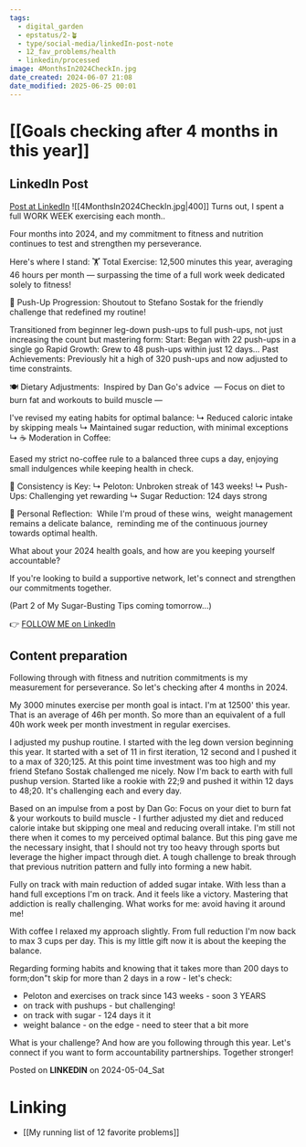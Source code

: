 ```yaml
---
tags:
  - digital_garden
  - epstatus/2-🪴
  - type/social-media/linkedIn-post-note
  - 12_fav_problems/health
  - linkedin/processed
image: 4MonthsIn2024CheckIn.jpg
date_created: 2024-06-07 21:08
date_modified: 2025-06-25 00:01
---
```

# [[Goals checking after 4 months in this year]]

## LinkedIn Post

[Post at LinkedIn](https://www.linkedin.com/posts/sebastiankamilli_turns-out-i-spent-a-full-work-week-exercising-activity-7192425215312711680-a1Ll?utm_source=share&utm_medium=member_desktop)
![[4MonthsIn2024CheckIn.jpg|400]]
Turns out, I spent a full WORK WEEK exercising each month..

Four months into 2024, and my commitment to fitness and nutrition continues to test and strengthen my perseverance. 

Here's where I stand:
🏋️ Total Exercise: 12,500 minutes this year, averaging 46 hours per month — surpassing the time of a full work week dedicated solely to fitness!

👊 Push-Up Progression: Shoutout to Stefano Sostak for the friendly challenge that redefined my routine! 

Transitioned from beginner leg-down push-ups to full push-ups, not just increasing the count but mastering form:
Start: Began with 22 push-ups in a single go
Rapid Growth: Grew to 48 push-ups within just 12 days…
Past Achievements: Previously hit a high of 320 push-ups and now adjusted to time constraints.

🍽️ Dietary Adjustments: 
Inspired by Dan Go's advice  — Focus on diet to burn fat and workouts to build muscle — 

I've revised my eating habits for optimal balance:
↳ Reduced caloric intake by skipping meals
↳ Maintained sugar reduction, with minimal exceptions
↳ ☕ Moderation in Coffee: 

Eased my strict no-coffee rule to a balanced three cups a day, enjoying small indulgences while keeping health in check.

🔄 Consistency is Key:
↳ Peloton: Unbroken streak of 143 weeks!
↳ Push-Ups: Challenging yet rewarding
↳ Sugar Reduction: 124 days strong

🤔 Personal Reflection: 
While I'm proud of these wins, 
weight management remains a delicate balance, 
reminding me of the continuous journey towards optimal health.

  What about your 2024 health goals, and how are you keeping yourself accountable? 

If you're looking to build a supportive network, let's connect and strengthen our commitments together. 

(Part 2 of My Sugar-Busting Tips coming tomorrow…)

👉 [FOLLOW ME on LinkedIn](https://www.linkedin.com/comm/mynetwork/discovery-see-all?usecase=PEOPLE_FOLLOWS&followMember=sebastiankamilli)

## Content preparation

Following through with fitness and nutrition commitments is my measurement for perseverance. So let's checking after 4 months in 2024.

My 3000 minutes exercise per month goal is intact. I'm at 12500' this year. That is an average of 46h per month. So more than an equivalent of a full 40h work week per month investment in regular exercises. 

I adjusted my pushup routine. I started with the leg down version beginning this year. It started with a set of 11 in first iteration, 12 second and I pushed it to a max of 320;125. 
At this point time investment was too high and my friend Stefano Sostak challenged me nicely. Now I'm back to earth with full pushup version. Started like a rookie with 22;9 and pushed it within 12 days to 48;20. 
It's challenging each and every day.

Based on an impulse from a post by Dan Go: Focus on your diet to burn fat & your workouts to build muscle - I further adjusted my diet and reduced calorie intake but skipping one meal and reducing overall intake. I'm still not there when it comes to my perceived optimal balance. But this ping gave me the necessary insight, that I should not try too heavy through sports but leverage the higher impact through diet. 
A tough challenge to break through that previous nutrition pattern and fully into forming a new habit.

Fully on track with main reduction of added sugar intake. With less than a hand full exceptions I'm on track. And it feels like a victory. Mastering that addiction is really challenging. What works for me: avoid having it around me!

With coffee I relaxed my approach slightly. From full reduction I'm now back to max 3 cups per day. This is my little gift now it is about the keeping the balance. 

Regarding forming habits and knowing that it takes more than 200 days to form;don"t skip for more than 2 days in a row - let's check:
+ Peloton and exercises on track since 143 weeks - soon 3 YEARS
+ on track with pushups - but challenging!
+ on track with sugar - 124 days it it
+ weight balance - on the edge - need to steer that a bit more

What is your challenge? And how are you following through this year. Let's connect if you want to form accountability partnerships. Together stronger!

Posted on **LINKEDIN** on 2024-05-04_Sat

# Linking

+ [[My running list of 12 favorite problems]]